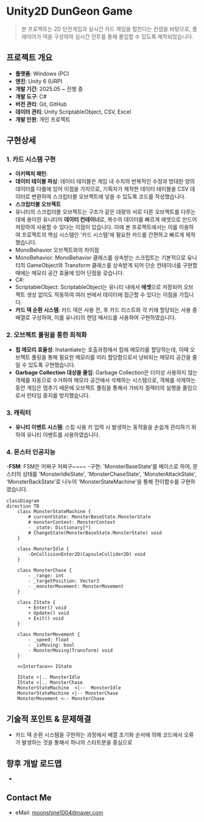 # Unity2D DunGeon Game
> 본 프로젝트는 2D 던전게임과 실시간 카드 게임을 합친다는 컨셉을 바탕으로, 플레이어가 덱을 구성하여 실시간 전투를 통해 몰입할 수 있도록 제작되었습니다.

## 프로젝트 개요
- **플랫폼**: Windows (PC)
- **엔진**: Unity 6 (URP)
- **개발 기간**: 2025.05 ~ 진행 중
- **개발 도구**: C#
- **버전 관리**: Git, GitHub
- **데이터 관리**: Unity ScriptableObject, CSV, Excel
- **개발 인원**: 개인 프로젝트

## 구현상세 
### 1. **카드 시스템 구현**
- **아키텍처 패턴**: 
- **데이터 테이블 파싱**: 데이터 테이블은 게임 내 수치의 반복적인 수정과 방대한 양의 데이터를 다룸에 있어 이점을 가지므로, 기획자가 제작한 데이터 테이블을 CSV 데이터로 변환하여 스크립터블 오브젝트에 넣을 수 있도록 코드를 작성했습니다.
- **스크립터블 오브젝트**
 - 유니티의 스크립터블 오브젝트는 구조가 같은 대량의 서로 다른 오브젝트를 다루는데에 용이한 유니티의 **데이터 컨테이너**로, 복수의 데이터를 빠르게 에셋으로 만드어 저장하여 사용할 수 있다는 이점이 있습니다. 이에 본 프로젝트에서는 이를 이용하여 프로젝트의 핵심 시스템인 '카드 시스템'에 필요한 카드를 간편하고 빠르게 제작했습니다.
 - MonoBehavior 오브젝트와의 차이점
  -  MonoBehavior: MonoBehavior 클래스를 상속받는 스크립트는 기본적으로 유니티의 GameObject와 Transform 클래스를 상속받게 되어 단순 컨테이너를 구현할 때에는 메모리 공간 효율에 있어 단점을 갖습니다.
  -  C#:
  -  ScriptableObject: ScriptableObject는 유니티 내에서 **에셋**으로 저장되어 오브젝트 생성 없이도 작동하여 여러 씬에서 데이터에 접근할 수 있다는 이점을 가집니다.
- **카드 덱 순환 시스템**: 카드 덱은 사용 전, 후 카드 리스트와 각 키에 할당되는 사용 중 배열로 구성하여, 이를 유니티의 랜덤 매서드를 사용하여 구현하였습니다.
### 2. 오브젝트 풀링을 통한 최적화
- **힙 메모리 효율성**: Instantiate는 호출과정에서 힙에 메모리를 할당하는데, 이때 오브젝트 풀링을 통해 필요한 메모리를 미리 할당함으로서 낭비되는 메모리 공간을 줄일 수 있도록 구현했습니다.
- **Garbage Collection 대상을 줄임**: Garbage Collection은 더이상 사용하지 않는 객체를 자동으로 수거하여 메모리 공간에서 삭제하는 시스템으로, 객체를 삭제하는 동안 게임은 멈추기 때문에 오브젝트 풀링을 통해서 가비지 컬렉터의 실행을 줄임으로서 런타임 중지를 방지했습니다.
### 3. 캐릭터
- **유니티 이벤트 시스템**: 스킬 사용 키 입력 시 발생하는 동작들을 손쉽게 관리하기 위하여 유니티 이벤트를 사용하였습니다.
### 4. 몬스터 인공지능
  -**FSM**: FSM은 어쩌구 저쩌구~~~~
   -구현: 'MonsterBaseState'를 베이스로 하여, 몬스터의 상태를 'MonsterIdleState', 'MonsterChaseState', 'MonsterAttackState', 'MonsterBackState'로 나누어 'MonsterStateMachine'을 통해 전이함수를 구현하였습니다.
```mermaid
classDiagram
direction TB
    class MonsterStateMachine {
	    # currentState: MonsterBaseState.MonsterState
	    # monsterContext: MonsterContext
	    - _state: Dictionary[*]
	    # ChangeState(MonsterBaseState.MonsterState) void
    }

    class MonsterIdle {
	    -OnCollisionEnter2D(CapsuleCollider2D) void
    }

    class MonsterChase {
	    - _range: int
	    - _targetPosition: Vector3
	    - _monsterMovement: MonsterMovement
    }

    class IState {
	    + Enter() void
	    + Update() void
	    + Exit() void
    }

    class MonsterMovement {
	    - _speed: float
	    - _isMoving: bool
	    - MonsterMoving(Transform) void
    }

	<<Interface>> IState

    IState <|.. MonsterIdle
    IState <|.. MonsterChase
    MonsterStateMachine  <|--  MonsterIdle
    MonsterStateMachine <|-- MonsterChase
    MonsterMovement <-- MonsterChase
```
## 기술적 포인트 & 문제해결
- 카드 덱 순환 시스템을 구현하는 과정에서 배열 초기화 순서에 의해 코드에서 오류가 발생하는 것을 통해서 하나의 스타트문을 중심으로 
## 향후 개발 로드맵
- 




## Contact Me
- eMail: moonshine1004@naver.com
